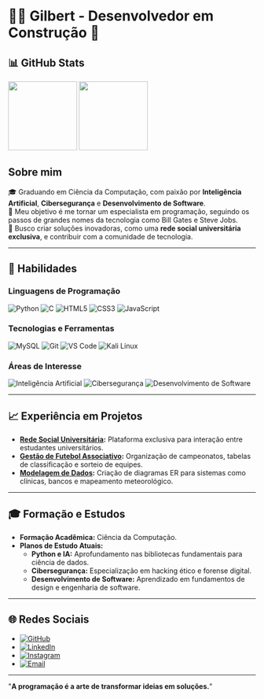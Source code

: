 # 👨‍💻 Gilbert - Desenvolvedor em Construção 🚀

## 📊 GitHub Stats
<div>
  <img height="140em" src="https://github-readme-stats.vercel.app/api?username=gilbertcm&show_icons=true&theme=dracula" />
  <img height="140em" src="https://github-readme-stats.vercel.app/api/top-langs/?username=gilbertcm&layout=compact&theme=dracula" />
</div>

## Sobre mim
🎓 Graduando em Ciência da Computação, com paixão por **Inteligência Artificial**, **Cibersegurança** e **Desenvolvimento de Software**.  
🎯 Meu objetivo é me tornar um especialista em programação, seguindo os passos de grandes nomes da tecnologia como Bill Gates e Steve Jobs.  
🌟 Busco criar soluções inovadoras, como uma **rede social universitária exclusiva**, e contribuir com a comunidade de tecnologia.

---

## 🚀 Habilidades

### Linguagens de Programação
![Python](https://img.shields.io/badge/Python-3776AB?style=for-the-badge&logo=python&logoColor=white)
![C](https://img.shields.io/badge/C-A8B9CC?style=for-the-badge&logo=c&logoColor=white)
![HTML5](https://img.shields.io/badge/HTML5-E34F26?style=for-the-badge&logo=html5&logoColor=white)
![CSS3](https://img.shields.io/badge/CSS3-1572B6?style=for-the-badge&logo=css3&logoColor=white)
![JavaScript](https://img.shields.io/badge/JavaScript-F7DF1E?style=for-the-badge&logo=javascript&logoColor=black)  

### Tecnologias e Ferramentas
![MySQL](https://img.shields.io/badge/MySQL-4479A1?style=for-the-badge&logo=mysql&logoColor=white)
![Git](https://img.shields.io/badge/Git-F05032?style=for-the-badge&logo=git&logoColor=white)
![VS Code](https://img.shields.io/badge/VS_Code-007ACC?style=for-the-badge&logo=visual-studio-code&logoColor=white)
![Kali Linux](https://img.shields.io/badge/Kali_Linux-557C94?style=for-the-badge&logo=kalilinux&logoColor=white)

### Áreas de Interesse
![Inteligência Artificial](https://img.shields.io/badge/Intelig%C3%AAncia%20Artificial-702963?style=for-the-badge&logo=brain&logoColor=white)
![Cibersegurança](https://img.shields.io/badge/Ciberseguran%C3%A7a-FF0000?style=for-the-badge&logo=shield-check&logoColor=white)
![Desenvolvimento de Software](https://img.shields.io/badge/Desenvolvimento%20de%20Software-4CAF50?style=for-the-badge&logo=code&logoColor=white)

---

## 📈 Experiência em Projetos
- **[Rede Social Universitária](#):** Plataforma exclusiva para interação entre estudantes universitários.  
- **[Gestão de Futebol Associativo](#):** Organização de campeonatos, tabelas de classificação e sorteio de equipes.  
- **[Modelagem de Dados](#):** Criação de diagramas ER para sistemas como clínicas, bancos e mapeamento meteorológico.  

---

## 🎓 Formação e Estudos
- **Formação Acadêmica:** Ciência da Computação.  
- **Planos de Estudo Atuais:**  
  - **Python e IA:** Aprofundamento nas bibliotecas fundamentais para ciência de dados.  
  - **Cibersegurança:** Especialização em hacking ético e forense digital.  
  - **Desenvolvimento de Software:** Aprendizado em fundamentos de design e engenharia de software.

---

## 🌐 Redes Sociais
- [![GitHub](https://img.shields.io/badge/GitHub-100000?style=for-the-badge&logo=github&logoColor=white)](https://github.com/gilbertcm)  
- [![LinkedIn](https://img.shields.io/badge/LinkedIn-0077B5?style=for-the-badge&logo=linkedin&logoColor=white)](https://linkedin.com/in/gilbertcm)  
- [![Instagram](https://img.shields.io/badge/Instagram-E4405F?style=for-the-badge&logo=instagram&logoColor=white)](https://instagram.com/gilbert_cm)  
- [![Email](https://img.shields.io/badge/Email-D14836?style=for-the-badge&logo=gmail&logoColor=white)](mailto:gilbertcm139@gmail.com)

---

"**A programação é a arte de transformar ideias em soluções.**"
